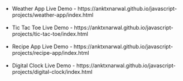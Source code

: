 <ul>
  <li>Weather App Live Demo - https://anktxnarwal.github.io/javascript-projects/weather-app/index.html</li>
  <br>
  <li>Tic Tac Toe Live Demo - https://anktxnarwal.github.io/javascript-projects/tic-tac-toe/index.html</li>
  <br>
  <li>Recipe App Live Demo - https://anktxnarwal.github.io/javascript-projects/recipe-app/index.html</li>
  <br>
  <li>Digital Clock Live Demo - https://anktxnarwal.github.io/javascript-projects/digital-clock/index.html</li>
</ul>
